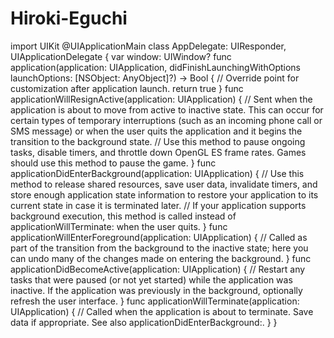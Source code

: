 # Hiroki-Eguchi
import UIKit  @UIApplicationMain class AppDelegate: UIResponder, UIApplicationDelegate {      var window: UIWindow?       func application(application: UIApplication, didFinishLaunchingWithOptions launchOptions: [NSObject: AnyObject]?) -> Bool {         // Override point for customization after application launch.         return true     }      func applicationWillResignActive(application: UIApplication) {         // Sent when the application is about to move from active to inactive state. This can occur for certain types of temporary interruptions (such as an incoming phone call or SMS message) or when the user quits the application and it begins the transition to the background state.         // Use this method to pause ongoing tasks, disable timers, and throttle down OpenGL ES frame rates. Games should use this method to pause the game.     }      func applicationDidEnterBackground(application: UIApplication) {         // Use this method to release shared resources, save user data, invalidate timers, and store enough application state information to restore your application to its current state in case it is terminated later.         // If your application supports background execution, this method is called instead of applicationWillTerminate: when the user quits.     }      func applicationWillEnterForeground(application: UIApplication) {         // Called as part of the transition from the background to the inactive state; here you can undo many of the changes made on entering the background.     }      func applicationDidBecomeActive(application: UIApplication) {         // Restart any tasks that were paused (or not yet started) while the application was inactive. If the application was previously in the background, optionally refresh the user interface.     }      func applicationWillTerminate(application: UIApplication) {         // Called when the application is about to terminate. Save data if appropriate. See also applicationDidEnterBackground:.     }   }
